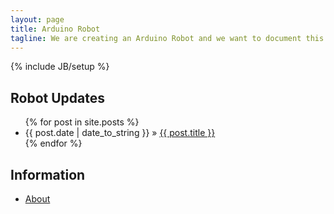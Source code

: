 ```yaml
---
layout: page
title: Arduino Robot
tagline: We are creating an Arduino Robot and we want to document this!
---
```


{% include JB/setup %}
    
## Robot Updates

<ul class="posts">
  {% for post in site.posts %}
    <li><span>{{ post.date | date_to_string }}</span> &raquo; <a href="{{ BASE_PATH }}{{ post.url }}">{{ post.title }}</a></li>
  {% endfor %}
</ul>

## Information
<ul>
    <li><a href="{{site.baseurl}}/about/">About</a></li>
</ul>
